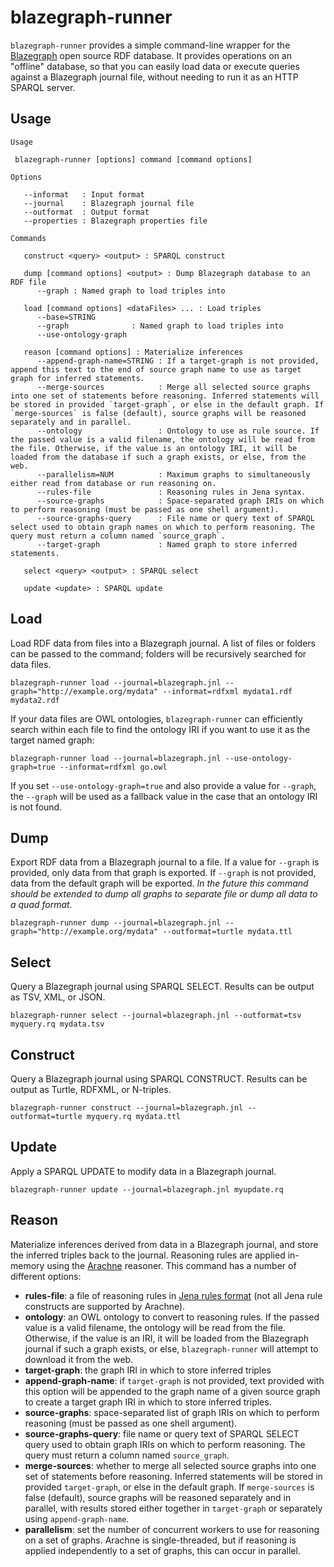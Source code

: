 # blazegraph-runner
`blazegraph-runner` provides a simple command-line wrapper for the [Blazegraph](https://www.blazegraph.com) open source 
RDF database. It provides operations on an "offline" database, so that you can easily load data or execute queries against 
a Blazegraph journal file, without needing to run it as an HTTP SPARQL server.

## Usage

```
Usage

 blazegraph-runner [options] command [command options]

Options

   --informat   : Input format
   --journal    : Blazegraph journal file
   --outformat  : Output format
   --properties : Blazegraph properties file

Commands

   construct <query> <output> : SPARQL construct

   dump [command options] <output> : Dump Blazegraph database to an RDF file
      --graph : Named graph to load triples into

   load [command options] <dataFiles> ... : Load triples
      --base=STRING
      --graph              : Named graph to load triples into
      --use-ontology-graph

   reason [command options] : Materialize inferences
      --append-graph-name=STRING : If a target-graph is not provided, append this text to the end of source graph name to use as target graph for inferred statements.
      --merge-sources            : Merge all selected source graphs into one set of statements before reasoning. Inferred statements will be stored in provided `target-graph`, or else in the default graph. If `merge-sources` is false (default), source graphs will be reasoned separately and in parallel.
      --ontology                 : Ontology to use as rule source. If the passed value is a valid filename, the ontology will be read from the file. Otherwise, if the value is an ontology IRI, it will be loaded from the database if such a graph exists, or else, from the web.
      --parallelism=NUM          : Maximum graphs to simultaneously either read from database or run reasoning on.
      --rules-file               : Reasoning rules in Jena syntax.
      --source-graphs            : Space-separated graph IRIs on which to perform reasoning (must be passed as one shell argument).
      --source-graphs-query      : File name or query text of SPARQL select used to obtain graph names on which to perform reasoning. The query must return a column named `source_graph`.
      --target-graph             : Named graph to store inferred statements.

   select <query> <output> : SPARQL select

   update <update> : SPARQL update
```

## Load

Load RDF data from files into a Blazegraph journal. A list of files or folders can be passed to the command; folders will 
be recursively searched for data files.

```
blazegraph-runner load --journal=blazegraph.jnl --graph="http://example.org/mydata" --informat=rdfxml mydata1.rdf mydata2.rdf
```

If your data files are OWL ontologies, `blazegraph-runner` can efficiently search within each file to find the ontology IRI 
if you want to use it as the target named graph:

```
blazegraph-runner load --journal=blazegraph.jnl --use-ontology-graph=true --informat=rdfxml go.owl
```

If you set `--use-ontology-graph=true` and also provide a value for `--graph`, the `--graph` will be used as a fallback value 
in the case that an ontology IRI is not found.

## Dump

Export RDF data from a Blazegraph journal to a file. If a value for `--graph` is provided, only data from that graph is 
exported. If `--graph` is not provided, data from the default graph will be exported. *In the future this command should 
be extended to dump all graphs to separate file or dump all data to a quad format.*

```
blazegraph-runner dump --journal=blazegraph.jnl --graph="http://example.org/mydata" --outformat=turtle mydata.ttl
```

## Select

Query a Blazegraph journal using SPARQL SELECT. Results can be output as TSV, XML, or JSON.

```
blazegraph-runner select --journal=blazegraph.jnl --outformat=tsv myquery.rq mydata.tsv
```

## Construct

Query a Blazegraph journal using SPARQL CONSTRUCT. Results can be output as Turtle, RDFXML, or N-triples.

```
blazegraph-runner construct --journal=blazegraph.jnl --outformat=turtle myquery.rq mydata.ttl
```

## Update

Apply a SPARQL UPDATE to modify data in a Blazegraph journal.

```
blazegraph-runner update --journal=blazegraph.jnl myupdate.rq
```

## Reason

Materialize inferences derived from data in a Blazegraph journal, and store the inferred triples back to the journal. Reasoning rules are applied in-memory using the [Arachne](https://github.com/balhoff/arachne) reasoner. This command has a number of different options:

- **rules-file**: a file of reasoning rules in [Jena rules format](https://jena.apache.org/documentation/inference/index.html) (not all Jena rule constructs are supported by Arachne).
- **ontology**: an OWL ontology to convert to reasoning rules. If the passed value is a valid filename, the ontology will be read from the file. Otherwise, if the value is an IRI, it will be loaded from the Blazegraph journal if such a graph exists, or else, `blazegraph-runner` will attempt to download it from the web.
- **target-graph**: the graph IRI in which to store inferred triples
- **append-graph-name**: if `target-graph` is not provided, text provided with this option will be appended to the graph name of a given source graph to create a target graph IRI in which to store inferred triples.
- **source-graphs**: space-separated list of graph IRIs on which to perform reasoning (must be passed as one shell argument).
- **source-graphs-query**: file name or query text of SPARQL SELECT query used to obtain graph IRIs on which to perform reasoning. The query must return a column named `source_graph`.
- **merge-sources**: whether to merge all selected source graphs into one set of statements before reasoning. Inferred statements will be stored in provided `target-graph`, or else in the default graph. If `merge-sources` is false (default), source graphs will be reasoned separately and in parallel, with results stored either together in `target-graph` or separately using `append-graph-name`.
- **parallelism**: set the number of concurrent workers to use for reasoning on a set of graphs. Arachne is single-threaded, but if reasoning is applied independently to a set of graphs, this can occur in parallel.
